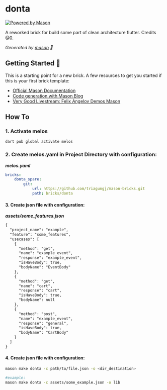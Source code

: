 # donta

[![Powered by Mason](https://img.shields.io/endpoint?url=https%3A%2F%2Ftinyurl.com%2Fmason-badge)](https://github.com/felangel/mason)

A reworked brick for build some part of clean architecture flutter.
Credits @[0](https://github.com/m-noer/nero_feature).

_Generated by [mason](https://github.com/felangel/mason) 🧱_

## Getting Started 🚀

This is a starting point for a new brick.
A few resources to get you started if this is your first brick template:

- [Official Mason Documentation](https://github.com/felangel/mason/tree/master/packages/mason_cli#readme)
- [Code generation with Mason Blog](https://verygood.ventures/blog/code-generation-with-mason)
- [Very Good Livestream: Felix Angelov Demos Mason](https://youtu.be/G4PTjA6tpTU)

## How To

### 1. Activate melos

```sh
dart pub global activate melos
```

### 2. Create melos.yaml in Project Directory with configuration:

___melos.yaml___

```yaml
bricks:  
    donta_spare:  
        git:  
            url: https://github.com/triagungj/mason-bricks.git  
            path: bricks/donta
```

#### 3. Create json file with configuration:

___assets/some_features.json___

```html
{  
  "project_name": "example",  
  "feature": "some_features",  
  "usecases": [  
    {  
      "method": "get",  
      "name": "example_event",  
      "response": "example_event",  
      "isHaveBody": true,  
      "bodyName": "EventBody"  
    },  
    {  
      "method": "get",  
      "name": "cart",  
      "response": "cart",  
      "isHaveBody": true,  
      "bodyName": null  
    },  
    {  
      "method": "post",  
      "name": "example_event",  
      "response": "general",  
      "isHaveBody": true,  
      "bodyName": "CartBody"  
    }  
  ]  
}
```

#### 4. Create json file with configuration:

```sh
mason make donta -c path/to/file.json -o <dir_destination>

#example:  
mason make donta -c assets/some_example.json -o lib
```

[1]: https://github.com/felangel/mason
[2]: https://docs.brickhub.dev
[3]: https://verygood.ventures/blog/code-generation-with-mason
[4]: https://youtu.be/G4PTjA6tpTU
[5]: https://youtu.be/qjA0JFiPMnQ
[6]: https://youtu.be/o8B1EfcUisw
[7]: https://youtu.be/LXhgiF5HiQg
